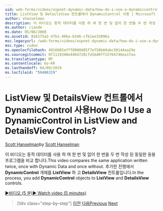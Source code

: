 ```yaml
---
uid: web-forms/videos/aspnet-dynamic-data/how-do-i-use-a-dynamiccontrol-in-listview-and-detailsview-controls
title: ListView 및 DetailsView 컨트롤에서 DynamicControl 사용 | Microsoft 문서
author: shanselman
description: 이 비디오는 동적 데이터를 사용 하 여 한 번 및 없이 한 번을 두 번 작성 된 동일한 응용 프로그램을 비교 합니다. 프로세스에서 DynamicControl 개체에 추가한 ListView는 중...
ms.author: riande
ms.date: 05/08/2008
ms.assetid: 816175a2-47b1-49ba-b346-cfb1ee33096a
msc.legacyurl: /web-forms/videos/aspnet-dynamic-data/how-do-i-use-a-dynamiccontrol-in-listview-and-detailsview-controls
msc.type: video
ms.openlocfilehash: 4916885afff0900d85f7ef58b84abc50144aa29e
ms.sourcegitcommit: 0f1119340e4464720cfd16d0ff15764746ea1fea
ms.translationtype: MT
ms.contentlocale: ko-KR
ms.lasthandoff: 04/09/2019
ms.locfileid: "59406329"
---
```

# <a name="how-do-i-use-a-dynamiccontrol-in-listview-and-detailsview-controls"></a><span data-ttu-id="51a43-105">ListView 및 DetailsView 컨트롤에서 DynamicControl 사용</span><span class="sxs-lookup"><span data-stu-id="51a43-105">How Do I Use a DynamicControl in ListView and DetailsView Controls?</span></span>

<span data-ttu-id="51a43-106">[Scott Hanselman](https://github.com/shanselman)</span><span class="sxs-lookup"><span data-stu-id="51a43-106">by [Scott Hanselman](https://github.com/shanselman)</span></span>

<span data-ttu-id="51a43-107">이 비디오는 동적 데이터를 사용 하 여 한 번 및 없이 한 번을 두 번 작성 된 동일한 응용 프로그램을 비교 합니다.</span><span class="sxs-lookup"><span data-stu-id="51a43-107">This video compares the same application written twice, once with Dynamic Data and once without.</span></span> <span data-ttu-id="51a43-108">추가한 진행에서 **DynamicControl** 개체를 **ListView** 하 고 **DetailsView** 컨트롤입니다.</span><span class="sxs-lookup"><span data-stu-id="51a43-108">In the process, you add **DynamicControl** objects to **ListView** and **DetailsView** controls.</span></span>

[<span data-ttu-id="51a43-109">&#9654;비디오 (5 분)</span><span class="sxs-lookup"><span data-stu-id="51a43-109">&#9654; Watch video (5 minutes)</span></span>](https://channel9.msdn.com/Blogs/ASP-NET-Site-Videos/how-do-i-use-a-dynamiccontrol-in-listview-and-detailsview-controls)

> [!div class="step-by-step"]
> <span data-ttu-id="51a43-110">[이전](how-do-i-display-unknown-datatypes.md)
> [다음](getting-started-with-dynamic-data.md)</span><span class="sxs-lookup"><span data-stu-id="51a43-110">[Previous](how-do-i-display-unknown-datatypes.md)
[Next](getting-started-with-dynamic-data.md)</span></span>
